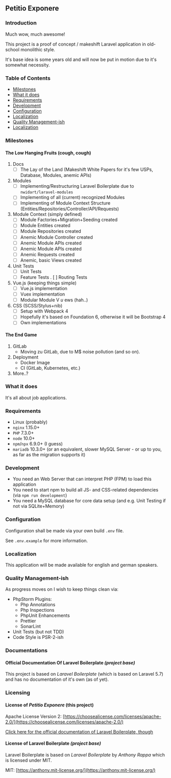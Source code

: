 ## Petitio Exponere

### Introduction

Much wow, much awesome!

This project is a proof of concept / makeshift Laravel application in old-school monolithic style.

It's base idea is some years old and will now be put in motion due to it's somewhat necessity.

### Table of Contents

- [Milestones](#Milestones)
- [What it does](#What-it-does)
- [Requirements](#Requirements)
- [Development](#Development)
- [Configuration](#Configuration)
- [Localization](#Localization)
- [Quality Management-ish](#Quality-Management-ish)
- [Localization](#Localization)

### Milestones

#### The Low Hanging Fruits (cough, cough)

1. Docs
    - [ ] The Lay of the Land 
        (Makeshift White Papers for it's few USPs, Database, Modules, anemic APIs)
1. Modules
    - [ ] Implementing/Restructuring Laravel Boilerplate due to `nwidart/laravel-modules`
    - [ ] Implementing of all (current) recognized Modules
    - [ ] Implementing of Module Context Structure (Entities/Repositories/Controller/API/Requests)
1. Module Context (simply defined)
    - [ ] Module Factories+Migration+Seeding created
    - [ ] Module Entities created
    - [ ] Module Repositories created
    - [ ] Anemic Module Controller created
    - [ ] Anemic Module APIs created
    - [ ] Anemic Module APIs created
    - [ ] Anemic Requests created
    - [ ] Anemic, basic Views created
1. Unit Tests
    - [ ] Unit Tests
    - [ ] Feature Tests
    . [ ] Routing Tests 
1. Vue.js (keeping things simple)
    - [ ] Vue.js implementation
    - [ ] Vuex implementation
    - [ ] Modular Module V _u_ ews (hah..)
1.  CSS (SCSS/Stylus+nib)
    - [ ] Setup with Webpack 4
    - [ ] Hopefully it's based on Foundation 6, otherwise it will be Bootstrap 4
    - [ ] Own implementations
    
#### The End Game

1. GitLab
    - Moving zu GitLab, due to M$ noise pollution (and so on).
2. Deployment
    - Docker Image
    - CI (GitLab, Kubernetes, etc.)
3. More..?

### What it does

It's all about job applications.

### Requirements

- Linux (probably)
- `nginx` 1.15.0+
- `PHP` 7.3.0+
- `node` 10.0+
- `npm`/`npx` 6.9.0+ (I guess)
- `mariadb` 10.3.0+ (or an equivalent, slower MySQL Server - or up to you, as far as the migration supports it)

### Development

- You need an Web Server that can interpret PHP (FPM) to load this application
- You need to start npm to build all JS- and CSS-related dependencies (via `npm run development`)
- You need a MySQL database for core data setup (and e.g. Unit Testing if not via SQLite+Memory)

### Configuration

Configuration shall be made via your own build `.env` file.

See `.env.example` for more information.

### Localization

This application will be made available for english and german speakers. 

### Quality Management-ish

As progress moves on I wish to keep things clean via:

- PhpStorm Plugins:
    - Php Annotations
    - Php Inspections
    - PhpUnit Enhancements
    - Prettier
    - SonarLint
- Unit Tests (but not TDD)
- Code Style is PSR-2-ish

### Documentations

#### Official Documentation Of Laravel Boilerplate _(project base)_

This project is based on _Laravel Boilerplate_ (which is based on Laravel 5.7) and has no documentation of it's own (as of yet).

### Licensing

#### License of _Petitio Exponere_ (this project)

Apache License Version 2: [https://choosealicense.com/licenses/apache-2.0/](https://choosealicense.com/licenses/apache-2.0/)

[Click here for the official documentation of Laravel Boilerplate, though](http://laravel-boilerplate.com)

#### License of Laravel Boilerplate _(project base)_

Laravel Boilerplate is based on _Laravel Boilerplate_ by _Anthony Rappa_ which is licensed under MIT.

MIT: [https://anthony.mit-license.org/](https://anthony.mit-license.org/)
